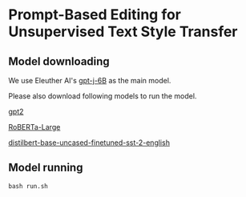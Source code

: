 Prompt-Based Editing for Unsupervised Text Style Transfer
=======

## Model downloading

We use Eleuther AI's [gpt-j-6B](https://huggingface.co/EleutherAI/gpt-j-6B/tree/main) as the main model.

Please also download following models to run the model.

[gpt2](https://huggingface.co/gpt2/tree/main)

[RoBERTa-Large](https://huggingface.co/roberta-large/tree/main)

[distilbert-base-uncased-finetuned-sst-2-english](https://huggingface.co/distilbert-base-uncased-finetuned-sst-2-english/tree/main)

## Model running
```
bash run.sh
```

